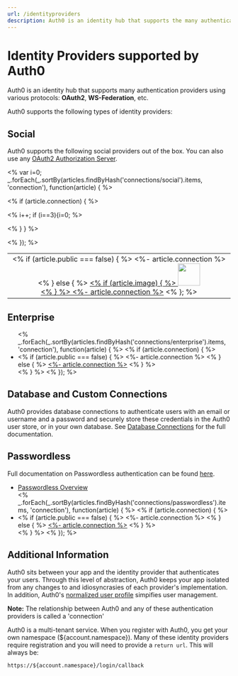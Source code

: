 ```yaml
---
url: /identityproviders
description: Auth0 is an identity hub that supports the many authentication providers listed here.
---
```


# Identity Providers supported by Auth0

Auth0 is an identity hub that supports many authentication providers using various protocols: **OAuth2**, **WS-Federation**, etc.

Auth0 supports the following types of identity providers:

## Social

Auth0 supports the following social providers out of the box. You can also use any [OAuth2 Authorization Server](/connections/social/oauth2).

<table width="100%">
<tr>
<% var i=0; _.forEach(_.sortBy(articles.findByHash('connections/social').items, 'connection'), function(article) { %>

  <% if (article.connection) { %>
  
<td align="center">
      <% if (article.public === false) { %>
        <%- article.connection %>
      <% } else { %>
        <a href="<%- '/docs' + article.url %>">
        <% if (article.image) { %>
        <img width="50" src="<%- '/docs' + article.image %>"><br><% } %>
        <%- article.connection %></a>
      <% }; %>
</td>
    
  <% i++; if (i==3){i=0; %>
</tr>  
<% }  } %>
  
  
<% }); %>
</tr>
</table>

## Enterprise
<ul>
<% _.forEach(_.sortBy(articles.findByHash('connections/enterprise').items, 'connection'), function(article) { %>
  <% if (article.connection) { %>
    <li>
      <% if (article.public === false) { %>
        <%- article.connection %>
      <% } else { %>
        <a href="<%- '/docs' + article.url %>"><%- article.connection %></a>
      <% } %>
    </li>
  <% } %>
<% }); %>
</ul>

## Database and Custom Connections

Auth0 provides database connections to authenticate users with an email or username and a password and securely store these credentials in the Auth0 user store, or in your own database. See [Database Connections](/connections/database) for the full documentation.

## Passwordless
Full documentation on Passwordless authentication can be found [here](/connections/passwordless).

<ul>
<li><a href="/connections/passwordless">Passwordless Overview</a></li>
<% _.forEach(_.sortBy(articles.findByHash('connections/passwordless').items, 'connection'), function(article) { %>
  <% if (article.connection) { %>
    <li>
      <% if (article.public === false) { %>
        <%- article.connection %>
      <% } else { %>
        <a href="<%- '/docs' + article.url %>"><%- article.connection %></a>
      <% } %>
    </li>
  <% } %>
<% }); %>
</ul>


## Additional Information

Auth0 sits between your app and the identity provider that authenticates your users. Through this level of abstraction, Auth0 keeps your app isolated from any changes to and idiosyncrasies of each provider's implementation. In addition, Auth0's [normalized user profile](/user-profile) simpifies user management.

**Note:** The relationship between Auth0 and any of these authentication providers is called a 'connection'

Auth0 is a multi-tenant service. When you register with Auth0, you get your own namespace (${account.namespace}). Many of these identity providers require registration and you will need to provide a `return url`. This will always be:

	https://${account.namespace}/login/callback
